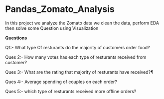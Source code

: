 # Pandas_Zomato_Analysis
In this project we analyze the Zomato  data we clean the data, perform EDA then solve some Question using Visualization

**Questions**

Q1:- What type Of resturants do the majority of customers order food?

Ques 2:- How many votes has each type of resturants received from customer?

Ques 3:- What are the rating that majority of resturants have received?¶

Ques 4:- Average spending of couples on each order?

Ques 5:- which type of resturants received more offline orders?
